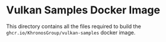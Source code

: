 <!--
    Copyright (c) 2021, Arm Limited and Contributors
    SPDX-License-Identifier: Apache-2.0
    Licensed under the Apache License, Version 2.0 the "License";
    you may not use this file except in compliance with the License.
    You may obtain a copy of the License at
        http://www.apache.org/licenses/LICENSE-2.0
    Unless required by applicable law or agreed to in writing, software
    distributed under the License is distributed on an "AS IS" BASIS,
    WITHOUT WARRANTIES OR CONDITIONS OF ANY KIND, either express or implied.
    See the License for the specific language governing permissions and
    limitations under the License.
-->

# Vulkan Samples Docker Image

This directory contains all the files required to build the `ghcr.io/KhronosGroup/vulkan-samples` docker image.
